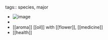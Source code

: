 tags:: species, major

- ![image](https://ipfs.io/ipfs/Qmdc9VAko7oSfqu3hVB8edgvDdmmjky7WPziU5TzXSX89L)
-
- [[aroma]] [[oil]] with [[flower]], [[medicine]]
- [[health]]